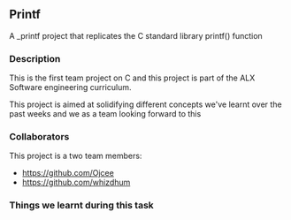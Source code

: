 ## Printf
A _printf project that replicates the C standard library printf() function
### Description
This is the first team project on C and this project is part of the ALX Software engineering curriculum.

This project is aimed at solidifying different concepts we've learnt over the past weeks and we as a team looking forward to this
### Collaborators
This project is a two team members:
* https://github.com/Ojcee
* https://github.com/whizdhum
### Things we learnt during this task
